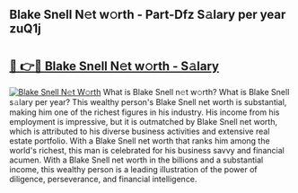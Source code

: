 ## Blake Snell N𝚎t w𝚘rth - Part-Dfz S𝚊lary per year zuQ1j

# <h2><a href="http://gc1xoif.nevu.top/?p=Blake+Snell">🔗 👉🔴 Blake Snell N𝚎t w𝚘rth - S𝚊lary</a></h2>

[![Blake Snell N𝚎t W𝚘rth](https://i.imgur.com/Oavwk0R.jpeg)](http://gc1xoif.nevu.top/?p=Blake+Snell)
What is Blake Snell n𝚎t w𝚘rth? What is Blake Snell s𝚊lary per year?
This wealthy person's Blake Snell net worth is substantial, making him one of the richest figures in his industry. His income from his employment is impressive, but it is outmatched by Blake Snell net worth, which is attributed to his diverse business activities and extensive real estate portfolio. With a Blake Snell net worth that ranks him among the world's richest, this man is celebrated for his business savvy and financial acumen. With a Blake Snell net worth in the billions and a substantial income, this wealthy person is a leading illustration of the power of diligence, perseverance, and financial intelligence.
